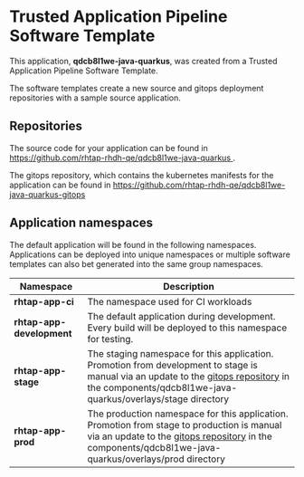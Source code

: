 # Trusted Application Pipeline Software Template

This application, **qdcb8l1we-java-quarkus**, was created from a Trusted Application Pipeline Software Template.

The software templates create a new source and gitops deployment repositories with a sample source application. 

## Repositories

The source code for your application can be found in [https://github.com/rhtap-rhdh-qe/qdcb8l1we-java-quarkus ](https://github.com/rhtap-rhdh-qe/qdcb8l1we-java-quarkus ).
 
The gitops repository, which contains the kubernetes manifests for the application can be found in 
[https://github.com/rhtap-rhdh-qe/qdcb8l1we-java-quarkus-gitops ](https://github.com/rhtap-rhdh-qe/qdcb8l1we-java-quarkus-gitops ) 

## Application namespaces 

The default application will be found in the following namespaces. Applications can be deployed into unique namespaces or multiple software templates can also bet generated into the same group namespaces.  

|  Namespace   |  Description   |  
| -------- | -------- |
| **rhtap-app-ci** | The namespace used for CI workloads |
| **rhtap-app-development** | The default application during development. Every build will be deployed to this namespace for testing. |
| **rhtap-app-stage** | The staging namespace for this application. Promotion from development to stage is manual via an update to the [gitops repository](https://github.com/rhtap-rhdh-qe/qdcb8l1we-java-quarkus-gitops ) in the components/qdcb8l1we-java-quarkus/overlays/stage directory |
| **rhtap-app-prod** | The production namespace for this application. Promotion from stage to production is manual via an update to the [gitops repository](https://github.com/rhtap-rhdh-qe/qdcb8l1we-java-quarkus-gitops ) in the components/qdcb8l1we-java-quarkus/overlays/prod directory |